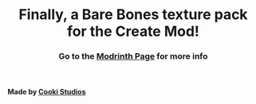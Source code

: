 <h1 align="center">Finally, a Bare Bones texture pack for the Create Mod!</h1>
<h3 align="center">Go to the <a href="https://modrinth.com/resourcepack/create-bare-bones">Modrinth Page</a> for more info</h3>
<br>
<h4>Made by <a href="https://github.com/Cooki-Studios">Cooki Studios</a></h4>
